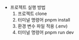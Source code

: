 - 프로젝트 실행 방법
  1. 프로젝트 clone
  2. 터미널 명령어 pnpm install
  3. 환경 변수 파일 적용 (.env)
  4. 터미널 명령어 pnpm run dev
